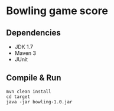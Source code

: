 # Bowling game score



Dependencies
------------
* JDK 1.7
* Maven 3
* JUnit


Compile & Run
-------------

    mvn clean install
    cd target
    java -jar bowling-1.0.jar 
    





